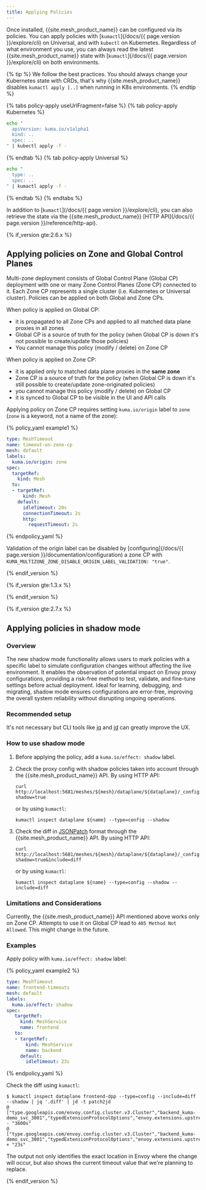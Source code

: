 ```yaml
---
title: Applying Policies
---
```


Once installed, {{site.mesh_product_name}} can be configured via its policies. 
You can apply policies with [`kumactl`](/docs/{{ page.version }}/explore/cli) on Universal, and with `kubectl` on Kubernetes. 
Regardless of what environment you use, you can always read the latest {{site.mesh_product_name}} state with [`kumactl`](/docs/{{ page.version }}/explore/cli) on both environments.

{% tip %}
We follow the best practices. You should always change your Kubernetes state with CRDs, that's why {{site.mesh_product_name}} disables `kumactl apply [..]` when running in K8s environments.
{% endtip %}

{% tabs policy-apply useUrlFragment=false %}
{% tab policy-apply Kubernetes %}

```sh
echo "
  apiVersion: kuma.io/v1alpha1
  kind: ..
  spec: ..
" | kubectl apply -f -
```

{% endtab %}
{% tab policy-apply Universal %}

```sh
echo "
  type: ..
  spec: ..
" | kumactl apply -f -
```

{% endtab %}
{% endtabs %}

In addition to [`kumactl`](/docs/{{ page.version }}/explore/cli), you can also retrieve the state via the {{site.mesh_product_name}} [HTTP API](/docs/{{ page.version }}/reference/http-api).

{% if_version gte:2.6.x %}

## Applying policies on Zone and Global Control Planes

Multi-zone deployment consists of Global Control Plane (Global CP) deployment with one or many Zone Control Planes (Zone CP) connected to it.
Each Zone CP represents a single cluster (i.e. Kubernetes or Universal cluster). 
Policies can be applied on both Global and Zone CPs.

When policy is applied on Global CP:
* it is propagated to all Zone CPs and applied to all matched data plane proxies in all zones
* Global CP is a source of truth for the policy (when Global CP is down it's not possible to create/update those policies)
* You cannot manage this policy (modify / delete) on Zone CP

When policy is applied on Zone CP:
* it is applied only to matched data plane proxies in the **same zone**
* Zone CP is a source of truth for the policy (when Global CP is down it's still possible to create/update zone-originated policies)
* you cannot manage this policy (modify / delete) on Global CP
* it is synced to Global CP to be visible in the UI and API calls

Applying policy on Zone CP requires setting `kuma.io/origin` label to `zone` (`zone` is a keyword, not a name of the zone):

{% policy_yaml example1 %}
```yaml
type: MeshTimeout
name: timeout-on-zone-cp
mesh: default
labels:
  kuma.io/origin: zone
spec:
  targetRef:
    kind: Mesh
  to:
  - targetRef:
      kind: Mesh
    default:
      idleTimeout: 20s
      connectionTimeout: 2s
      http:
        requestTimeout: 2s
```
{% endpolicy_yaml %}

Validation of the origin label can be disabled by [configuring](/docs/{{ page.version }}/documentation/configuration) a zone CP with `KUMA_MULTIZONE_ZONE_DISABLE_ORIGIN_LABEL_VALIDATION: "true"`.

{% endif_version %}

{% if_version gte:1.3.x %}

{% endif_version %}

{% if_version gte:2.7.x %}

## Applying policies in shadow mode

### Overview

The new shadow mode functionality allows users to mark policies with a specific label to simulate configuration changes
without affecting the live environment. 
It enables the observation of potential impact on Envoy proxy configurations, providing a risk-free method to test, 
validate, and fine-tune settings before actual deployment. 
Ideal for learning, debugging, and migrating, shadow mode ensures configurations are error-free, 
improving the overall system reliability without disrupting ongoing operations.

### Recommended setup

It's not necessary but CLI tools like [jq](https://jqlang.github.io/jq/) and [jd](https://github.com/josephburnett/jd) can greatly improve the UX.

### How to use shadow mode 

1. Before applying the policy, add a `kuma.io/effect: shadow` label.

2. Check the proxy config with shadow policies taken into account through the {{site.mesh_product_name}} API. By using HTTP API:
    ```shell
    curl http://localhost:5681/meshes/${mesh}/dataplane/${dataplane}/_config?shadow=true
    ```
    or by using `kumactl`:
    ```shell
    kumactl inspect dataplane ${name} --type=config --shadow
    ```

3. Check the diff in [JSONPatch](https://jsonpatch.com/) format through the {{site.mesh_product_name}} API. By using HTTP API:
    ```shell
    curl http://localhost:5681/meshes/${mesh}/dataplane/${dataplane}/_config?shadow=true&include=diff
    ```
   or by using `kumactl`:
    ```shell
    kumactl inspect dataplane ${name} --type=config --shadow --include=diff
    ```

### Limitations and Considerations

Currently, the {{site.mesh_product_name}} API mentioned above works only on Zone CP. 
Attempts to use it on Global CP lead to `405 Method Not Allowed`. 
This might change in the future.

### Examples 

Apply policy with `kuma.io/effect: shadow` label:

{% policy_yaml example2 %}
```yaml
type: MeshTimeout
name: frontend-timeouts
mesh: default
labels:
  kuma.io/effect: shadow
spec:
   targetRef:
     kind: MeshService
     name: frontend
   to:
   - targetRef:
       kind: MeshService
       name: backend
     default:
       idleTimeout: 23s
```
{% endpolicy_yaml %}

Check the diff using `kumactl`:

```shell
$ kumactl inspect dataplane frontend-dpp --type=config --include=diff --shadow | jq '.diff' | jd -t patch2jd
@ ["type.googleapis.com/envoy.config.cluster.v3.Cluster","backend_kuma-demo_svc_3001","typedExtensionProtocolOptions","envoy.extensions.upstreams.http.v3.HttpProtocolOptions","commonHttpProtocolOptions","idleTimeout"]
- "3600s"
@ ["type.googleapis.com/envoy.config.cluster.v3.Cluster","backend_kuma-demo_svc_3001","typedExtensionProtocolOptions","envoy.extensions.upstreams.http.v3.HttpProtocolOptions","commonHttpProtocolOptions","idleTimeout"]
+ "23s"
```

The output not only identifies the exact location in Envoy where the change will occur, but also shows the current timeout value that we're planning to replace.

{% endif_version %}

